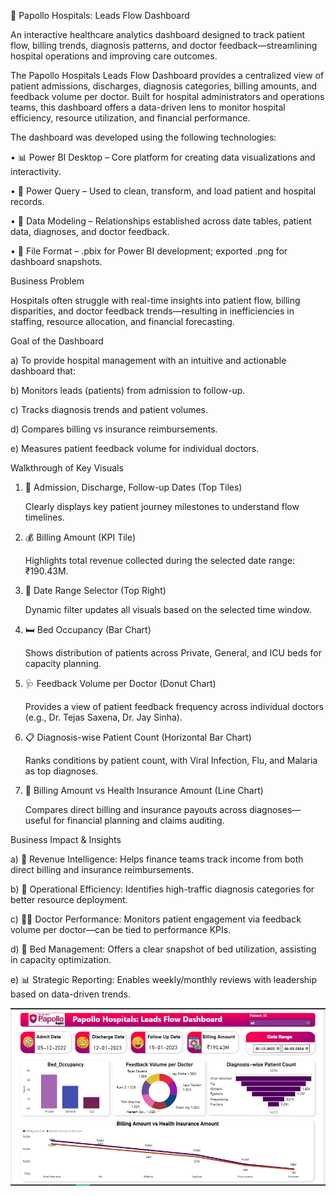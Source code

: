 🏥 Papollo Hospitals: Leads Flow Dashboard

An interactive healthcare analytics dashboard designed to track patient flow, billing trends, diagnosis patterns, and doctor feedback—streamlining hospital operations and improving care outcomes.

The Papollo Hospitals Leads Flow Dashboard provides a centralized view of patient admissions, discharges, diagnosis categories, billing amounts, and feedback volume per doctor. Built for hospital administrators and operations teams, this dashboard offers a data-driven lens to monitor hospital efficiency, resource utilization, and financial performance.

The dashboard was developed using the following technologies:

• 📊 Power BI Desktop – Core platform for creating data visualizations and interactivity.

• 🔄 Power Query – Used to clean, transform, and load patient and hospital records.

• 🔗 Data Modeling – Relationships established across date tables, patient data, diagnoses, and doctor feedback.

• 📁 File Format – .pbix for Power BI development; exported .png for dashboard snapshots.


Business Problem

Hospitals often struggle with real-time insights into patient flow, billing disparities, and doctor feedback trends—resulting in inefficiencies in staffing, resource allocation, and financial forecasting.


Goal of the Dashboard

a) To provide hospital management with an intuitive and actionable dashboard that:

b) Monitors leads (patients) from admission to follow-up.

c) Tracks diagnosis trends and patient volumes.

d) Compares billing vs insurance reimbursements.

e) Measures patient feedback volume for individual doctors.


Walkthrough of Key Visuals

  1. 📅 Admission, Discharge, Follow-up Dates (Top Tiles)

      Clearly displays key patient journey milestones to understand flow timelines.

  2. 💰 Billing Amount (KPI Tile)

      Highlights total revenue collected during the selected date range: ₹190.43M.

  3. 📆 Date Range Selector (Top Right)

      Dynamic filter updates all visuals based on the selected time window.

  4. 🛏️ Bed Occupancy (Bar Chart)

      Shows distribution of patients across Private, General, and ICU beds for capacity planning.

  5. 🩺 Feedback Volume per Doctor (Donut Chart)

      Provides a view of patient feedback frequency across individual doctors (e.g., Dr. Tejas Saxena, Dr. Jay Sinha).

  6. 📋 Diagnosis-wise Patient Count (Horizontal Bar Chart)

      Ranks conditions by patient count, with Viral Infection, Flu, and Malaria as top diagnoses.

  7. 💸 Billing Amount vs Health Insurance Amount (Line Chart)

      Compares direct billing and insurance payouts across diagnoses—useful for financial planning and claims auditing.
     

Business Impact & Insights

  a) 🧾 Revenue Intelligence: Helps finance teams track income from both direct billing and insurance reimbursements.

  b) 🧠 Operational Efficiency: Identifies high-traffic diagnosis categories for better resource deployment.

  c) 🧑‍⚕️ Doctor Performance: Monitors patient engagement via feedback volume per doctor—can be tied to performance KPIs.

  d) 🏥 Bed Management: Offers a clear snapshot of bed utilization, assisting in capacity optimization.

  e) 📊 Strategic Reporting: Enables weekly/monthly reviews with leadership based on data-driven trends.
  

![DashBoard Preview](https://github.com/ki2345/Healthcare_Project/blob/main/Snapshot%20of%20the%20DashBoard.PNG)
